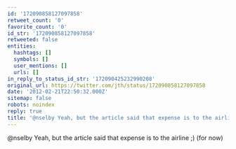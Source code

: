 ```yaml
---
id: '172090858127097858'
retweet_count: '0'
favorite_count: '0'
id_str: '172090858127097858'
retweeted: false
entities:
  hashtags: []
  symbols: []
  user_mentions: []
  urls: []
in_reply_to_status_id_str: '172090425232990208'
original_url: https://twitter.com/jth/status/172090858127097858
date: '2012-02-21T22:50:32.000Z'
sitemap: false
robots: noindex
reply: true
title: '@nselby Yeah, but the article said that expense is to the airline ;) (for now)'
---
```


@nselby Yeah, but the article said that expense is to the airline ;) (for now)